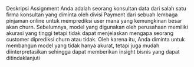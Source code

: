 Deskripsi Assignment
Anda adalah seorang konsultan data dari salah satu firma konsultan yang diminta oleh
divisi Payment dari sebuah lembaga pinjaman online untuk memprediksi user mana yang
kemungkinan besar akan churn.
Sebelumnya, model yang digunakan oleh perusahaan memiliki akurasi yang tinggi tetapi
tidak dapat menjelaskan mengapa seorang customer diprediksi churn atau tidak. Oleh
karena itu, Anda diminta untuk membangun model yang tidak hanya akurat, tetapi juga
mudah diinterpretasikan sehingga dapat memberikan insight bisnis yang dapat
ditindaklanjuti
